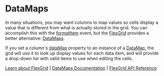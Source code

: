 DataMaps
========

In many situations, you may want columns to map values so cells display a value that is
different from what is actually stored in the grid. 
You can accomplish this with the [formatItem](https://www.grapecity.com/wijmo/api/classes/wijmo_grid.flexgrid.html#formatitem) event, but the [FlexGrid](https://www.grapecity.com/wijmo/api/classes/wijmo_grid.flexgrid.html) provides a
better alternative: [DataMaps](https://www.grapecity.com/wijmo/api/classes/wijmo_grid.datamap.html).

If you set a column's [dataMap](https://www.grapecity.com/wijmo/api/classes/wijmo_grid.column.html#datamap) property to an instance of a [DataMap](https://www.grapecity.com/wijmo/api/classes/wijmo_grid.datamap.html), the grid will
use it to look up display values for each data item, and will provide a drop-down list with
valid items to use when editing the cells.

[Learn about FlexGrid](https://www.grapecity.com/wijmo/flexgrid-javascript-data-grid) | [DataMaps Documentation](https://www.grapecity.com/wijmo/docs/Topics/Grid/Editing/DataMaps#datamaps-in-flexgrid) | [FlexGrid API Reference](https://www.grapecity.com/wijmo/api/classes/wijmo_grid.flexgrid.html)